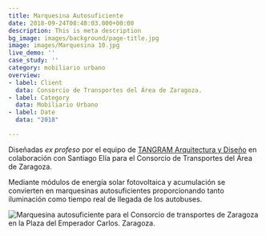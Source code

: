 ```yaml
---
title: Marquesina Autosuficiente
date: 2018-09-24T08:48:03.000+00:00
description: This is meta description
bg_image: images/background/page-title.jpg
image: images/Marquesina 10.jpg
live_demo: ''
case_study: ''
category: mobiliario urbano
overview:
- label: Client
  data: Consorcio de Transportes del Área de Zaragoza.
- label: Category
  data: Mobiliario Urbano
- label: Date
  data: "2018"

---
```

Diseñadas _ex profeso_ por el equipo de [TANGRAM Arquitectura y Diseño]() en colaboración con Santiago Elía para el Consorcio de Transportes del Área de Zaragoza.

Mediante módulos de energía solar fotovoltaica y acumulación se convierten en marquesinas autosuficientes proporcionando tanto iluminación como tiempo real de llegada de los autobuses.

![Marquesina autosuficiente para el Consorcio de transportes de Zaragoza en la Plaza del Emperador Carlos. Zaragoza.](/images/Marquesina-1.jpg "Marquesina autosuficiente, Plaza del Emperador Carlos. Zaragoza.")
